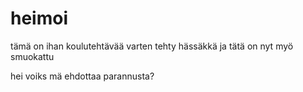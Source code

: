 heimoi
======

tämä on ihan koulutehtävää varten tehty hässäkkä
ja tätä on nyt myö smuokattu 


hei voiks mä ehdottaa parannusta?

